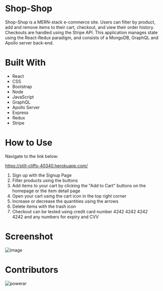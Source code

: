 # Shop-Shop
Shop-Shop is a MERN-stack e-commerce site. Users can filter by product, add and remove items to their cart, checkout, and view their order history. Checkouts are handled using the Stripe API. This application manages state using the React-Redux paradigm, and consists of a MongoDB, GraphQL and Apollo server back-end.

# Built With
* React
* CSS
* Bootstrap
* Node
* JavaScript
* GraphQL
* Apollo Server
* Express
* Redux
* Stripe

# How to Use
Navigate to the link below:

https://still-cliffs-40340.herokuapp.com/

1. Sign up with the Signup Page
2. Filter products using the buttons
3. Add items to your cart by clicking the "Add to Cart" buttons on the homepage or the item detail page
4. Open your cart using the cart icon in the top right corner
5. Increase or decrease the quantities using the arrows
6. Delete items with the trash icon
7. Checkout can be tested using credit card number 4242 4242 4242 4242 and any numbers for expiry and CVV

# Screenshot
![image](https://user-images.githubusercontent.com/78888642/126369136-5e7b22de-eafd-4bd6-8472-bb6cb7bd688d.png)


# Contributors
![powerar](https://github.com/powerar)
